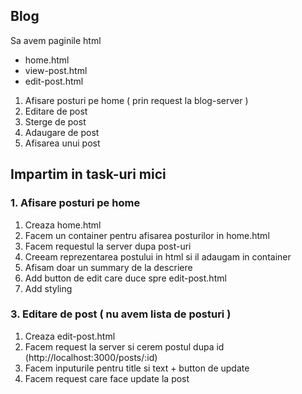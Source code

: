 ## Blog

Sa avem paginile html

- home.html
- view-post.html
- edit-post.html

1. Afisare posturi pe home ( prin request la blog-server )
2. Editare de post
3. Sterge de post
4. Adaugare de post
5. Afisarea unui post

## Impartim in task-uri mici

### 1. Afisare posturi pe home

1. Creaza home.html
2. Facem un container pentru afisarea posturilor in home.html
3. Facem requestul la server dupa post-uri
4. Creeam reprezentarea postului in html si il adaugam in container
5. Afisam doar un summary de la descriere
6. Add button de edit care duce spre edit-post.html
7. Add styling

### 3. Editare de post ( nu avem lista de posturi )

1. Creaza edit-post.html
2. Facem request la server si cerem postul dupa id (http://localhost:3000/posts/:id)
3. Facem inputurile pentru title si text + button de update
4. Facem request care face update la post
